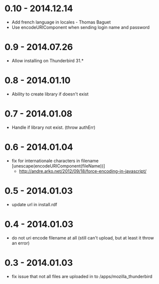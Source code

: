 0.10 - 2014.12.14
=================

* Add french language in locales - Thomas Baguet
* Use encodeURIComponent when sending login name and password

0.9 - 2014.07.26
================

* Allow installing on Thunderbird 31.* 

0.8 - 2014.01.10
================

* Ability to create library if doesn't exist

0.7 - 2014.01.08
================

* Handle if library not exist. (throw authErr)

0.6 - 2014.01.04
================

* fix for internationale characters in filename [unescape(encodeURIComponent(fileName))]
  - http://andre.arko.net/2012/09/18/force-encoding-in-javascript/

0.5 - 2014.01.03
================
* update url in install.rdf

0.4 - 2014.01.03
================
* do not uri encode filename at all (still can't upload, but at least it throw an error)

0.3 - 2014.01.03
================
* fix issue that not all files are uploaded in to /apps/mozilla_thunderbird

